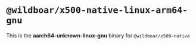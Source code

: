# `@wildboar/x500-native-linux-arm64-gnu`

This is the **aarch64-unknown-linux-gnu** binary for `@wildboar/x500-native`
